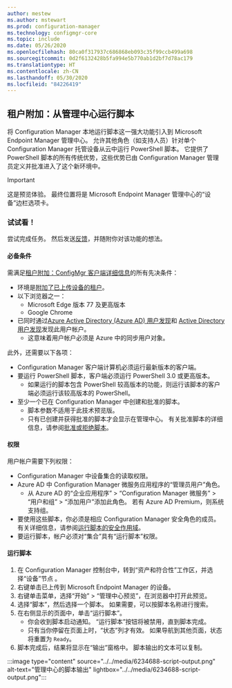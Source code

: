 ```yaml
---
author: mestew
ms.author: mstewart
ms.prod: configuration-manager
ms.technology: configmgr-core
ms.topic: include
ms.date: 05/26/2020
ms.openlocfilehash: 80ca0f317937c686868eb093c35f99ccb499a698
ms.sourcegitcommit: 0d2f6132428b5fa994e5b770ab1d2bf7d78ac179
ms.translationtype: HT
ms.contentlocale: zh-CN
ms.lasthandoff: 05/30/2020
ms.locfileid: "84226419"
---
```

## <a name="tenant-attach-run-scripts-from-the-admin-center"></a><a name="bkmk_scripts"></a> 租户附加：从管理中心运行脚本
<!--6234688-->
将 Configuration Manager 本地运行脚本这一强大功能引入到 Microsoft Endpoint Manager 管理中心。 允许其他角色（如支持人员）针对单个 Configuration Manager 托管设备从云中运行 PowerShell 脚本。 它提供了 PowerShell 脚本的所有传统优势，这些优势已由 Configuration Manager 管理员定义并批准进入了这个新环境中。

> [!Important]
> 这是预览体验。 最终位置将是 Microsoft Endpoint Manager 管理中心的“设备”边栏选项卡。

### <a name="try-it-out"></a>试试看！

尝试完成任务。 然后发送[反馈](../../technical-preview-2003.md#bkmk_feedback)，并随附你对该功能的想法。

#### <a name="prerequisites"></a>必备条件

需满足[租户附加：ConfigMgr 客户端详细信息](../../technical-preview-2004.md#bkmk_mem)的所有先决条件：

- 环境是[附加了已上传设备的租户](../../../../../tenant-attach/device-sync-actions.md)。
- 以下浏览器之一：
  - Microsoft Edge 版本 77 及更高版本
  - Google Chrome
- 已同时通过[Azure Active Directory (Azure AD) 用户发现](../../../../servers/deploy/configure/about-discovery-methods.md#azureaddisc)和 [Active Directory 用户发现](../../../../servers/deploy/configure/about-discovery-methods.md#bkmk_aboutUser)发现此用户帐户。
  - 这意味着用户帐户必须是 Azure 中的同步用户对象。

此外，还需要以下各项：

- Configuration Manager 客户端计算机必须运行最新版本的客户端。
- 要运行 PowerShell 脚本，客户端必须运行 PowerShell 3.0 或更高版本。
   - 如果运行的脚本包含 PowerShell 较高版本的功能，则运行该脚本的客户端必须运行该较高版本的 PowerShell。
- 至少一个已在 Configuration Manager 中创建和批准的脚本。
   - 脚本参数不适用于此技术预览版。
   - 只有已创建并获得批准的脚本才会显示在管理中心。 有关批准脚本的详细信息，请参阅[批准或拒绝脚本](/configmgr/apps/deploy-use/create-deploy-scripts.md##run-script-authors-and-approvers)。


#### <a name="permissions"></a>权限

用户帐户需要下列权限：

- Configuration Manager 中设备集合的读取权限。 
- Azure AD 中 Configuration Manager 微服务应用程序的“管理员用户”角色。
  - 从 Azure AD 的“企业应用程序” > “Configuration Manager 微服务” > “用户和组” > “添加用户”添加此角色。    若有 Azure AD Premium，则系统支持组。
- 要使用这些脚本，你必须是相应 Configuration Manager 安全角色的成员。 有关详细信息，请参阅[运行脚本的安全作用域](/configmgr/apps/deploy-use/create-deploy-scripts.md#bkmk_ScriptRoles)。
- 要运行脚本，帐户必须对“集合”具有“运行脚本”权限。

#### <a name="run-a-script"></a>运行脚本

1. 在 Configuration Manager 控制台中，转到“资产和符合性”工作区，并选择“设备”节点 。
1. 右键单击已上传到 Microsoft Endpoint Manager 的设备。
1. 右键单击菜单，选择“开始” > “管理中心预览”，在浏览器中打开此预览。
1. 选择“脚本”，然后选择一个脚本。 如果需要，可以按脚本名称进行搜索。
1. 在右侧显示的页面中，单击“运行脚本”。
   - 你会收到脚本启动通知。 “运行脚本”按钮将被禁用，直到脚本完成。
   - 只有当你停留在页面上时，“状态”列才有效。 如果导航到其他页面，状态将重置为 `Ready`。
1. 脚本完成后，结果将显示在“输出”窗格中。 脚本输出的文本可以复制。


:::image type="content" source="../../media/6234688-script-output.png" alt-text="管理中心的脚本输出" lightbox="../../media/6234688-script-output.png":::